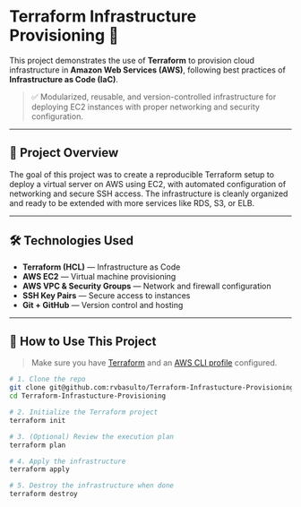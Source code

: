 # Terraform Infrastructure Provisioning 🚀

This project demonstrates the use of **Terraform** to provision cloud infrastructure in **Amazon Web Services (AWS)**, following best practices of **Infrastructure as Code (IaC)**.

> ✅ Modularized, reusable, and version-controlled infrastructure for deploying EC2 instances with proper networking and security configuration.

---

## 🧩 Project Overview

The goal of this project was to create a reproducible Terraform setup to deploy a virtual server on AWS using EC2, with automated configuration of networking and secure SSH access. The infrastructure is cleanly organized and ready to be extended with more services like RDS, S3, or ELB.

---

## 🛠️ Technologies Used

- **Terraform (HCL)** — Infrastructure as Code
- **AWS EC2** — Virtual machine provisioning
- **AWS VPC & Security Groups** — Network and firewall configuration
- **SSH Key Pairs** — Secure access to instances
- **Git + GitHub** — Version control and hosting

---

## 🧪 How to Use This Project

> Make sure you have [Terraform](https://www.terraform.io/downloads.html) and an [AWS CLI profile](https://docs.aws.amazon.com/cli/latest/userguide/cli-configure-quickstart.html) configured.

```bash
# 1. Clone the repo
git clone git@github.com:rvbasulto/Terraform-Infrastucture-Provisioning.git
cd Terraform-Infrastucture-Provisioning

# 2. Initialize the Terraform project
terraform init

# 3. (Optional) Review the execution plan
terraform plan

# 4. Apply the infrastructure
terraform apply

# 5. Destroy the infrastructure when done
terraform destroy